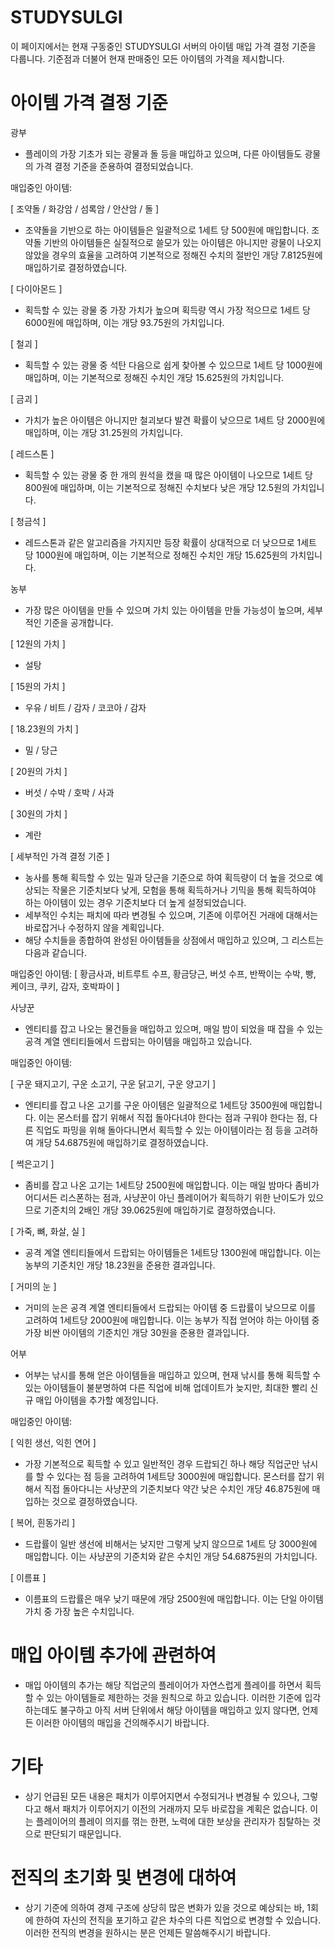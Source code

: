 # STUDYSULGI
이 페이지에서는 현재 구동중인 STUDYSULGI 서버의 아이템 매입 가격 결정 기준을 다룹니다.
기준점과 더불어 현재 판매중인 모든 아이템의 가격을 제시합니다.

# 아이템 가격 결정 기준

광부
- 플레이의 가장 기초가 되는 광물과 돌 등을 매입하고 있으며, 다른 아이템들도 광물의 가격 결정 기준을 준용하여 결정되었습니다.

매입중인 아이템:

[ 조약돌 / 화강암 / 섬록암 / 안산암 / 돌 ]

- 조약돌을 기반으로 하는 아이템들은 일괄적으로 1세트 당 500원에 매입합니다. 조약돌 기반의 아이템들은 실질적으로 쓸모가 있는 아이템은 아니지만 광물이 나오지 않았을 경우의 효율을 고려하여 기본적으로 정해진 수치의 절반인 개당 7.8125원에 매입하기로 결정하였습니다.

[ 다이아몬드 ]

- 획득할 수 있는 광물 중 가장 가치가 높으며 획득량 역시 가장 적으므로 1세트 당 6000원에 매입하며, 이는 개당 93.75원의 가치입니다.

[ 철괴 ]

- 획득할 수 있는 광물 중 석탄 다음으로 쉽게 찾아볼 수 있으므로 1세트 당 1000원에 매입하며, 이는 기본적으로 정해진 수치인 개당 15.625원의 가치입니다.

[ 금괴 ]

- 가치가 높은 아이템은 아니지만 철괴보다 발견 확률이 낮으므로 1세트 당 2000원에 매입하며, 이는 개당 31.25원의 가치입니다.

[ 레드스톤 ]

- 획득할 수 있는 광물 중 한 개의 원석을 캤을 때 많은 아이템이 나오므로 1세트 당 800원에 매입하며, 이는 기본적으로 정해진 수치보다 낮은 개당 12.5원의 가치입니다.

[ 청금석 ]

- 레드스톤과 같은 알고리즘을 가지지만 등장 확률이 상대적으로 더 낮으므로 1세트 당 1000원에 매입하며, 이는 기본적으로 정해진 수치인 개당 15.625원의 가치입니다.

농부
- 가장 많은 아이템을 만들 수 있으며 가치 있는 아이템을 만들 가능성이 높으며, 세부적인 기준을 공개합니다.

[ 12원의 가치 ]

- 설탕

[ 15원의 가치 ]

- 우유 / 비트 / 감자 / 코코아 / 감자

[ 18.23원의 가치 ]

- 밀 / 당근
  
[ 20원의 가치 ]

- 버섯 / 수박 / 호박 / 사과

[ 30원의 가치 ]
- 계란

[ 세부적인 가격 결정 기준 ]

- 농사를 통해 획득할 수 있는 밀과 당근을 기준으로 하여 획득량이 더 높을 것으로 예상되는 작물은 기준치보다 낮게, 모험을 통해 획득하거나 기믹을 통해 획득하여야 하는 아이템이 있는 경우 기준치보다 더 높게 설정되었습니다.
- 세부적인 수치는 패치에 따라 변경될 수 있으며, 기존에 이루어진 거래에 대해서는 바로잡거나 수정하지 않을 계획입니다.
- 해당 수치들을 종합하여 완성된 아이템들을 상점에서 매입하고 있으며, 그 리스트는 다음과 같습니다.

매입중인 아이템:
[ 황금사과, 비트루트 수프, 황금당근, 버섯 수프, 반짝이는 수박, 빵, 케이크, 쿠키, 감자, 호박파이 ]

사냥꾼
- 엔티티를 잡고 나오는 물건들을 매입하고 있으며, 매일 밤이 되었을 때 잡을 수 있는 공격 계열 엔티티들에서 드랍되는 아이템을 매입하고 있습니다.

매입중인 아이템:

[ 구운 돼지고기, 구운 소고기, 구운 닭고기, 구운 양고기 ]

- 엔티티를 잡고 나온 고기를 구운 아이템은 일괄적으로 1세트당 3500원에 매입합니다. 이는 몬스터를 잡기 위해서 직접 돌아다녀야 한다는 점과 구워야 한다는 점, 다른 직업도 파밍을 위해 돌아다니면서 획득할 수 있는 아이템이라는 점 등을 고려하여 개당 54.6875원에 매입하기로 결정하였습니다.

[ 썩은고기 ]

- 좀비를 잡고 나온 고기는 1세트당 2500원에 매입합니다. 이는 매일 밤마다 좀비가 어디서든 리스폰하는 점과, 사냥꾼이 아닌 플레이어가 획득하기 위한 난이도가 있으므로 기준치의 2배인 개당 39.0625원에 매입하기로 결정하였습니다.

[ 가죽, 뼈, 화살, 실 ]

- 공격 계열 엔티티들에서 드랍되는 아이템들은 1세트당 1300원에 매입합니다. 이는 농부의 기준치인 개당 18.23원을 준용한 결과입니다.

[ 거미의 눈 ]

- 거미의 눈은 공격 계열 엔티티들에서 드랍되는 아이템 중 드랍률이 낮으므로 이를 고려하여 1세트당 2000원에 매입합니다. 이는 농부가 직접 얻어야 하는 아이템 중 가장 비싼 아이템의 기준치인 개당 30원을 준용한 결과입니다.

어부
- 어부는 낚시를 통해 얻은 아이템들을 매입하고 있으며, 현재 낚시를 통해 획득할 수 있는 아이템들이 불분명하여 다른 직업에 비해 업데이트가 늦지만, 최대한 빨리 신규 매입 아이템을 추가할 예정입니다.

매입중인 아이템:

[ 익힌 생선, 익힌 연어 ]

- 가장 기본적으로 획득할 수 있고 일반적인 경우 드랍되긴 하나 해당 직업군만 낚시를 할 수 있다는 점 등을 고려하여 1세트당 3000원에 매입합니다. 몬스터를 잡기 위해서 직접 돌아다니는 사냥꾼의 기준치보다 약간 낮은 수치인 개당 46.875원에 매입하는 것으로 결정하였습니다.

[ 복어, 흰동가리 ]

- 드랍률이 일반 생선에 비해서는 낮지만 그렇게 낮지 않으므로 1세트 당 3000원에 매입합니다. 이는 사냥꾼의 기준치와 같은 수치인 개당 54.6875원의 가치입니다.

[ 이름표 ]

- 이름표의 드랍률은 매우 낮기 때문에 개당 2500원에 매입합니다. 이는 단일 아이템 가치 중 가장 높은 수치입니다.

# 매입 아이템 추가에 관련하여

- 매입 아이템의 추가는 해당 직업군의 플레이어가 자연스럽게 플레이를 하면서 획득할 수 있는 아이템들로 제한하는 것을 원칙으로 하고 있습니다. 이러한 기준에 입각하는데도 불구하고 아직 서버 단위에서 해당 아이템을 매입하고 있지 않다면, 언제든 이러한 아이템의 매입을 건의해주시기 바랍니다.

# 기타

- 상기 언급된 모든 내용은 패치가 이루어지면서 수정되거나 변경될 수 있으나, 그렇다고 해서 패치가 이루어지기 이전의 거래까지 모두 바로잡을 계획은 없습니다. 이는 플레이어의 플레이 의지를 꺾는 한편, 노력에 대한 보상을 관리자가 침탈하는 것으로 판단되기 때문입니다.

# 전직의 초기화 및 변경에 대하여

- 상기 기준에 의하여 경제 구조에 상당히 많은 변화가 있을 것으로 예상되는 바, 1회에 한하여 자신의 전직을 포기하고 같은 차수의 다른 직업으로 변경할 수 있습니다. 이러한 전직의 변경을 원하시는 분은 언제든 말씀해주시기 바랍니다.
